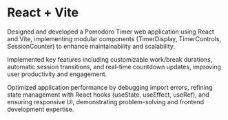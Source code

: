 # React + Vite

Designed and developed a Pomodoro Timer web application using React and Vite, implementing modular components (TimerDisplay, TimerControls, SessionCounter) to enhance maintainability and scalability.

Implemented key features including customizable work/break durations, automatic session transitions, and real-time countdown updates, improving user productivity and engagement.

Optimized application performance by debugging import errors, refining state management with React hooks (useState, useEffect, useRef), and ensuring responsive UI, demonstrating problem-solving and frontend development expertise.

